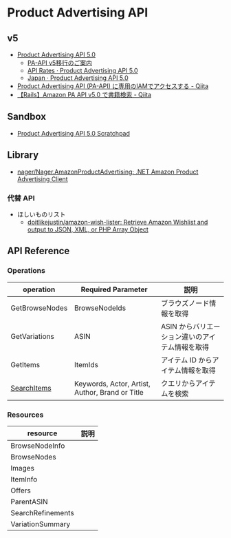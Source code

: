 # Product Advertising API

## v5
- [Product Advertising API 5.0](https://webservices.amazon.com/paapi5/documentation/)
  - [PA-API v5移行のご案内](https://affiliate.amazon.co.jp/help/node/topic/GZBFW3F79Y7FADBL)
  - [API Rates · Product Advertising API 5.0](https://webservices.amazon.com/paapi5/documentation/troubleshooting/api-rates.html)
  - [Japan · Product Advertising API 5.0](https://webservices.amazon.com/paapi5/documentation/locale-reference/japan.html)
- [Product Advertising API (PA-API) に専用のIAMでアクセスする - Qiita](https://qiita.com/kyo_nanba/items/2fcb8b22ef36c74802e3)
- [【Rails】Amazon PA API v5.0 で書籍検索 - Qiita](https://qiita.com/koki_73/items/da9f2ed01aadd6394702)

## Sandbox
- [Product Advertising API 5.0 Scratchpad](https://webservices.amazon.co.jp/paapi5/scratchpad/index.html)

## Library
- [nager/Nager.AmazonProductAdvertising: .NET Amazon Product Advertising Client](https://github.com/nager/Nager.AmazonProductAdvertising)

### 代替 API

- ほしいものリスト
  - [doitlikejustin/amazon-wish-lister: Retrieve Amazon Wishlist and output to JSON, XML, or PHP Array Object](https://github.com/doitlikejustin/amazon-wish-lister)

## API Reference

### Operations

|operation|Required Parameter|説明|
|---|---|---|
|GetBrowseNodes|BrowseNodeIds|ブラウズノード情報を取得|
|GetVariations|ASIN|ASIN からバリエーション違いのアイテム情報を取得|
|GetItems|ItemIds|アイテム ID からアイテム情報を取得|
|[SearchItems](./pa-api/SearchItems.md)|Keywords, Actor, Artist, Author, Brand or Title|クエリからアイテムを検索|

### Resources

|resource|説明|
|---|---|
|BrowseNodeInfo||
|BrowseNodes||
|Images||
|ItemInfo||
|Offers||
|ParentASIN||
|SearchRefinements||
|VariationSummary||
